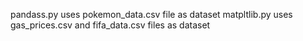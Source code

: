 pandass.py uses pokemon_data.csv file as dataset
matpltlib.py uses gas_prices.csv and fifa_data.csv files as dataset

